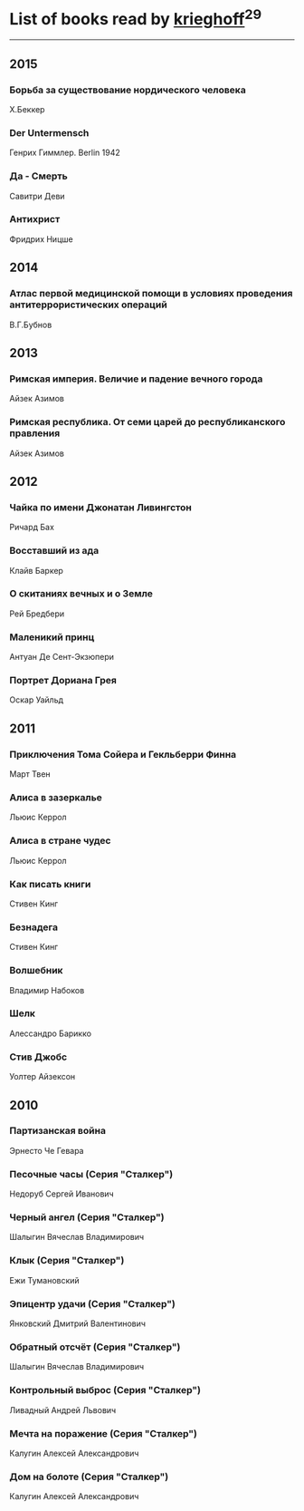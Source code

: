 # List of books read by [krieghoff](http://vk.com/id339786161)<sup>29</sup>
---

## 2015

### Борьба за существование нордического человека
Х.Беккер


### Der Untermensch
Генрих Гиммлер. Berlin 1942


### Да - Смерть
Савитри Деви


### Антихрист
Фридрих Ницше



## 2014

### Атлас первой медицинской помощи в условиях проведения антитеррористических операций
В.Г.Бубнов



## 2013

### Римская империя. Величие и падение вечного города
Айзек Азимов


### Римская республика. От семи царей до республиканского правления
Айзек Азимов



## 2012

### Чайка по имени Джонатан Ливингстон
Ричард Бах


### Восставший из ада
Клайв Баркер


### О скитаниях вечных и о Земле
Рей Бредбери


### Маленикий принц
Антуан Де Сент-Экзюпери


### Портрет Дориана Грея
Оскар Уайльд



## 2011

### Приключения Тома Сойера и Гекльберри Финна
Март Твен


### Алиса в зазеркалье
Льюис Керрол


### Алиса в стране чудес
Льюис Керрол


### Как писать книги
Стивен Кинг


### Безнадега
Стивен Кинг


### Волшебник
Владимир Набоков


### Шелк
Алессандро Барикко


### Стив Джобс
Уолтер Айзексон



## 2010

### Партизанская война
Эрнесто Че Гевара


### Песочные часы (Серия "Сталкер")
Недоруб Сергей Иванович


### Черный ангел (Серия "Сталкер")
Шалыгин Вячеслав Владимирович


### Клык (Серия "Сталкер")
Ежи Тумановский


### Эпицентр удачи (Серия "Сталкер")
Янковский Дмитрий Валентинович


### Обратный отсчёт (Серия "Сталкер")
Шалыгин Вячеслав Владимирович


### Контрольный выброс (Серия "Сталкер")
Ливадный Андрей Львович


### Мечта на поражение (Серия "Сталкер")
Калугин Алексей Александрович


### Дом на болоте (Серия "Сталкер")
Калугин Алексей Александрович



